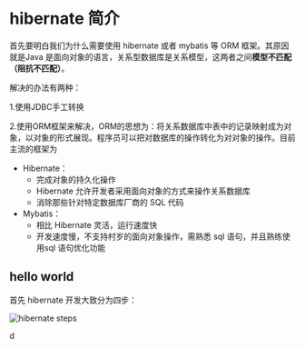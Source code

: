 # hibernate 简介

首先要明白我们为什么需要使用 hibernate 或者 mybatis 等 ORM 框架。其原因就是Java 是面向对象的语言，关系型数据库是关系模型，这两者之间**模型不匹配（阻抗不匹配）**。

解决的办法有两种：

1.使用JDBC手工转换

2.使用ORM框架来解决，ORM的思想为：将关系数据库中表中的记录映射成为对象，以对象的形式展现。程序员可以把对数据库的操作转化为对对象的操作。目前主流的框架为 

- Hibernate：
  - 完成对象的持久化操作
  - Hibernate 允许开发者采用面向对象的方式来操作关系数据库
  - 消除那些针对特定数据库厂商的 SQL 代码
- Mybatis：
  - 相比 Hibernate 灵活，运行速度快
  - 开发速度慢，不支持村岁的面向对象操作，需熟悉 sql 语句，并且熟练使用sql 语句优化功能

## hello world

首先 hibernate 开发大致分为四步：

![hibernate steps](https://blog-1300663127.cos.ap-shanghai.myqcloud.com/Hibernate/hibernate-steps.png)

d

